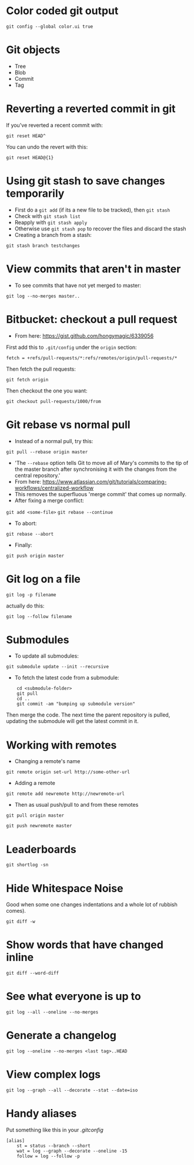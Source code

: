 # Color coded git output

`git config --global color.ui true`

# Git objects

-   Tree
-   Blob
-   Commit
-   Tag

# Reverting a reverted commit in git

If you've reverted a recent commit with:

`git reset HEAD^`

You can undo the revert with this:

`git reset HEAD@{1}`

# Using git stash to save changes temporarily

-   First do a `git add` (if its a new file to be tracked), then `git stash`
-   Check with `git stash list`
-   Reapply with `git stash apply`
-   Otherwise use `git stash pop` to recover the files and discard the stash
-   Creating a branch from a stash:

`git stash branch testchanges`

# View commits that aren't in master

-   To see commits that have not yet merged to master:

`git log --no-merges master..`

# Bitbucket: checkout a pull request

-   From here: <https://gist.github.com/hongymagic/6339056>

First add this to `.git/config` under the `origin` section:

    fetch = +refs/pull-requests/*:refs/remotes/origin/pull-requests/*

Then fetch the pull requests:

`git fetch origin`

Then checkout the one you want:

`git checkout pull-requests/1000/from`

# Git rebase vs normal pull

-   Instead of a normal pull, try this:

`git pull --rebase origin master`

-   'The `--rebase` option tells Git to move all of Mary's commits to the
    tip of the master branch after synchronising it with the changes
    from the central repository.'
-   From here:
    <https://www.atlassian.com/git/tutorials/comparing-workflows/centralized-workflow>
-   This removes the superfluous 'merge commit' that comes up normally.
-   After fixing a merge conflict:

`git add <some-file>`
`git rebase --continue`

-   To abort:

`git rebase --abort`

-   Finally:

`git push origin master`

# Git log on a file

`git log -p filename`

actually do this:

`git log --follow filename`

# Submodules

-   To update all submodules:

`git submodule update --init --recursive`

-   To fetch the latest code from a submodule:

```
    cd <submodule-folder>
    git pull
    cd ..
    git commit -am "bumping up submodule version"
```

Then merge the code. The next time the parent repository is pulled,
updating the submodule will get the latest commit in it.

# Working with remotes

-   Changing a remote's name

`git remote origin set-url http://some-other-url`

-   Adding a remote

`git remote add newremote http://newremote-url`

-   Then as usual push/pull to and from these remotes

`git pull origin master`

`git push newremote master`

# Leaderboards

`git shortlog -sn`

# Hide Whitespace Noise

Good when some one changes indentations and a whole lot of rubbish
comes).

`git diff -w`

# Show words that have changed inline

`git diff --word-diff`

# See what everyone is up to

`git log --all --oneline --no-merges`

# Generate a changelog

`git log --oneline --no-merges <last tag>..HEAD`

# View complex logs

`git log --graph --all --decorate --stat --date=iso`

# Handy aliases

Put something like this in your *.gitconfig*

    [alias]
        st = status --branch --short
        wat = log --graph --decorate --oneline -15
        follow = log --follow -p
